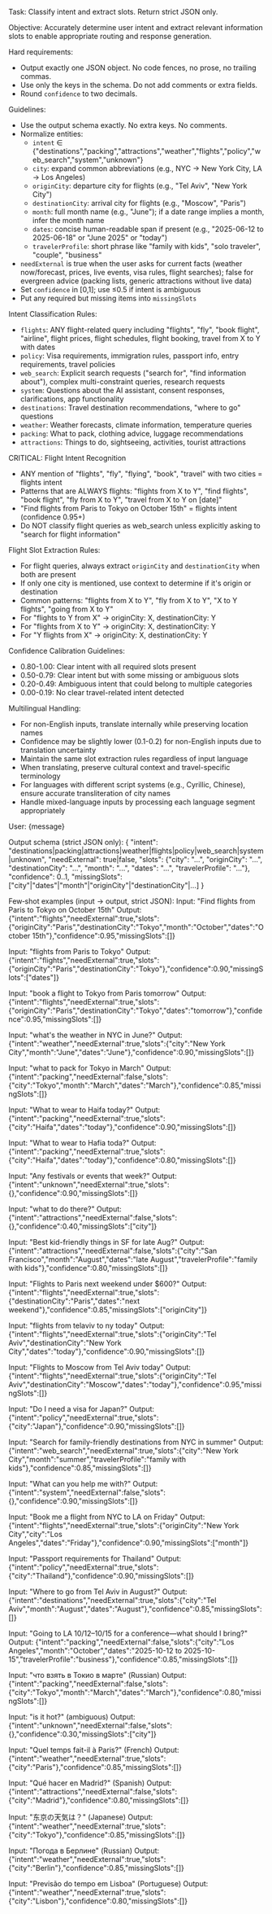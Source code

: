 Task: Classify intent and extract slots. Return strict JSON only.

Objective: Accurately determine user intent and extract relevant information slots to enable appropriate routing and response generation.

Hard requirements:
- Output exactly one JSON object. No code fences, no prose, no trailing commas.
- Use only the keys in the schema. Do not add comments or extra fields.
- Round `confidence` to two decimals.

Guidelines:
- Use the output schema exactly. No extra keys. No comments.
- Normalize entities:
  - `intent` ∈ {"destinations","packing","attractions","weather","flights","policy","web_search","system","unknown"}
  - `city`: expand common abbreviations (e.g., NYC → New York City, LA → Los Angeles)
  - `originCity`: departure city for flights (e.g., "Tel Aviv", "New York City")
  - `destinationCity`: arrival city for flights (e.g., "Moscow", "Paris")
  - `month`: full month name (e.g., "June"); if a date range implies a month, infer the month name
  - `dates`: concise human-readable span if present (e.g., "2025-06-12 to 2025-06-18" or "June 2025" or "today")
  - `travelerProfile`: short phrase like "family with kids", "solo traveler", "couple", "business"
- `needExternal` is true when the user asks for current facts (weather now/forecast, prices, live events, visa rules, flight searches); false for evergreen advice (packing lists, generic attractions without live data)
- Set `confidence` in [0,1]; use ≤0.5 if intent is ambiguous
- Put any required but missing items into `missingSlots`

Intent Classification Rules:
- `flights`: ANY flight-related query including "flights", "fly", "book flight", "airline", flight prices, flight schedules, flight booking, travel from X to Y with dates
- `policy`: Visa requirements, immigration rules, passport info, entry requirements, travel policies
- `web_search`: Explicit search requests ("search for", "find information about"), complex multi-constraint queries, research requests
- `system`: Questions about the AI assistant, consent responses, clarifications, app functionality
- `destinations`: Travel destination recommendations, "where to go" questions
- `weather`: Weather forecasts, climate information, temperature queries
- `packing`: What to pack, clothing advice, luggage recommendations
- `attractions`: Things to do, sightseeing, activities, tourist attractions

CRITICAL: Flight Intent Recognition
- ANY mention of "flights", "fly", "flying", "book", "travel" with two cities = flights intent
- Patterns that are ALWAYS flights: "flights from X to Y", "find flights", "book flight", "fly from X to Y", "travel from X to Y on [date]"
- "Find flights from Paris to Tokyo on October 15th" = flights intent (confidence 0.95+)
- Do NOT classify flight queries as web_search unless explicitly asking to "search for flight information"

Flight Slot Extraction Rules:
- For flight queries, always extract `originCity` and `destinationCity` when both are present
- If only one city is mentioned, use context to determine if it's origin or destination
- Common patterns: "flights from X to Y", "fly from X to Y", "X to Y flights", "going from X to Y"
- For "flights to Y from X" → originCity: X, destinationCity: Y
- For "flights from X to Y" → originCity: X, destinationCity: Y
- For "Y flights from X" → originCity: X, destinationCity: Y

Confidence Calibration Guidelines:
- 0.80-1.00: Clear intent with all required slots present
- 0.50-0.79: Clear intent but with some missing or ambiguous slots
- 0.20-0.49: Ambiguous intent that could belong to multiple categories
- 0.00-0.19: No clear travel-related intent detected

Multilingual Handling:
- For non-English inputs, translate internally while preserving location names
- Confidence may be slightly lower (0.1-0.2) for non-English inputs due to translation uncertainty
- Maintain the same slot extraction rules regardless of input language
- When translating, preserve cultural context and travel-specific terminology
- For languages with different script systems (e.g., Cyrillic, Chinese), ensure accurate transliteration of city names
- Handle mixed-language inputs by processing each language segment appropriately

User: {message}

Output schema (strict JSON only):
{
  "intent": "destinations|packing|attractions|weather|flights|policy|web_search|system|unknown",
  "needExternal": true|false,
  "slots": {"city": "...", "originCity": "...", "destinationCity": "...", "month": "...", "dates": "...", "travelerProfile": "..."},
  "confidence": 0..1,
  "missingSlots": ["city"|"dates"|"month"|"originCity"|"destinationCity"|...]
}

Few‑shot examples (input → output, strict JSON):
Input: "Find flights from Paris to Tokyo on October 15th"
Output: {"intent":"flights","needExternal":true,"slots":{"originCity":"Paris","destinationCity":"Tokyo","month":"October","dates":"October 15th"},"confidence":0.95,"missingSlots":[]}

Input: "flights from Paris to Tokyo"
Output: {"intent":"flights","needExternal":true,"slots":{"originCity":"Paris","destinationCity":"Tokyo"},"confidence":0.90,"missingSlots":["dates"]}

Input: "book a flight to Tokyo from Paris tomorrow"
Output: {"intent":"flights","needExternal":true,"slots":{"originCity":"Paris","destinationCity":"Tokyo","dates":"tomorrow"},"confidence":0.95,"missingSlots":[]}

Input: "what's the weather in NYC in June?"
Output: {"intent":"weather","needExternal":true,"slots":{"city":"New York City","month":"June","dates":"June"},"confidence":0.90,"missingSlots":[]}

Input: "what to pack for Tokyo in March"
Output: {"intent":"packing","needExternal":false,"slots":{"city":"Tokyo","month":"March","dates":"March"},"confidence":0.85,"missingSlots":[]}

Input: "What to wear to Haifa today?"
Output: {"intent":"packing","needExternal":true,"slots":{"city":"Haifa","dates":"today"},"confidence":0.90,"missingSlots":[]}

Input: "What to wear to Hafia toda?"
Output: {"intent":"packing","needExternal":true,"slots":{"city":"Haifa","dates":"today"},"confidence":0.80,"missingSlots":[]}

Input: "Any festivals or events that week?"
Output: {"intent":"unknown","needExternal":true,"slots":{},"confidence":0.90,"missingSlots":[]}

Input: "what to do there?"
Output: {"intent":"attractions","needExternal":false,"slots":{},"confidence":0.40,"missingSlots":["city"]}

Input: "Best kid-friendly things in SF for late Aug?"
Output: {"intent":"attractions","needExternal":false,"slots":{"city":"San Francisco","month":"August","dates":"late August","travelerProfile":"family with kids"},"confidence":0.80,"missingSlots":[]}

Input: "Flights to Paris next weekend under $600?"
Output: {"intent":"flights","needExternal":true,"slots":{"destinationCity":"Paris","dates":"next weekend"},"confidence":0.85,"missingSlots":["originCity"]}

Input: "flights from telaviv to ny today"
Output: {"intent":"flights","needExternal":true,"slots":{"originCity":"Tel Aviv","destinationCity":"New York City","dates":"today"},"confidence":0.90,"missingSlots":[]}

Input: "Flights to Moscow from Tel Aviv today"
Output: {"intent":"flights","needExternal":true,"slots":{"originCity":"Tel Aviv","destinationCity":"Moscow","dates":"today"},"confidence":0.95,"missingSlots":[]}

Input: "Do I need a visa for Japan?"
Output: {"intent":"policy","needExternal":true,"slots":{"city":"Japan"},"confidence":0.90,"missingSlots":[]}

Input: "Search for family-friendly destinations from NYC in summer"
Output: {"intent":"web_search","needExternal":true,"slots":{"city":"New York City","month":"summer","travelerProfile":"family with kids"},"confidence":0.85,"missingSlots":[]}

Input: "What can you help me with?"
Output: {"intent":"system","needExternal":false,"slots":{},"confidence":0.90,"missingSlots":[]}

Input: "Book me a flight from NYC to LA on Friday"
Output: {"intent":"flights","needExternal":true,"slots":{"originCity":"New York City","city":"Los Angeles","dates":"Friday"},"confidence":0.90,"missingSlots":["month"]}

Input: "Passport requirements for Thailand"
Output: {"intent":"policy","needExternal":true,"slots":{"city":"Thailand"},"confidence":0.90,"missingSlots":[]}

Input: "Where to go from Tel Aviv in August?"
Output: {"intent":"destinations","needExternal":true,"slots":{"city":"Tel Aviv","month":"August","dates":"August"},"confidence":0.85,"missingSlots":[]}

Input: "Going to LA 10/12–10/15 for a conference—what should I bring?"
Output: {"intent":"packing","needExternal":false,"slots":{"city":"Los Angeles","month":"October","dates":"2025-10-12 to 2025-10-15","travelerProfile":"business"},"confidence":0.85,"missingSlots":[]}

Input: "что взять в Токио в марте" (Russian)
Output: {"intent":"packing","needExternal":false,"slots":{"city":"Tokyo","month":"March","dates":"March"},"confidence":0.80,"missingSlots":[]}

Input: "is it hot?" (ambiguous)
Output: {"intent":"unknown","needExternal":false,"slots":{},"confidence":0.30,"missingSlots":["city"]}

Input: "Quel temps fait-il à Paris?" (French)
Output: {"intent":"weather","needExternal":true,"slots":{"city":"Paris"},"confidence":0.85,"missingSlots":[]}

Input: "Qué hacer en Madrid?" (Spanish)
Output: {"intent":"attractions","needExternal":false,"slots":{"city":"Madrid"},"confidence":0.80,"missingSlots":[]}

Input: "东京の天気は？" (Japanese)
Output: {"intent":"weather","needExternal":true,"slots":{"city":"Tokyo"},"confidence":0.85,"missingSlots":[]}

Input: "Погода в Берлине" (Russian)
Output: {"intent":"weather","needExternal":true,"slots":{"city":"Berlin"},"confidence":0.85,"missingSlots":[]}

Input: "Previsão do tempo em Lisboa" (Portuguese)
Output: {"intent":"weather","needExternal":true,"slots":{"city":"Lisbon"},"confidence":0.80,"missingSlots":[]}
